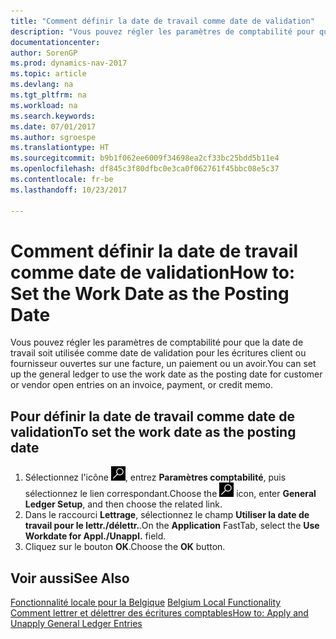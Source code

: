 ```yaml
---
title: "Comment définir la date de travail comme date de validation"
description: "Vous pouvez régler les paramètres de comptabilité pour que la date de travail soit utilisée comme date de validation pour les écritures client ou fournisseur ouvertes sur une facture, un paiement ou un avoir."
documentationcenter: 
author: SorenGP
ms.prod: dynamics-nav-2017
ms.topic: article
ms.devlang: na
ms.tgt_pltfrm: na
ms.workload: na
ms.search.keywords: 
ms.date: 07/01/2017
ms.author: sgroespe
ms.translationtype: HT
ms.sourcegitcommit: b9b1f062ee6009f34698ea2cf33bc25bdd5b11e4
ms.openlocfilehash: df845c3f80dfbc0e3ca0f062761f45bbc08e5c37
ms.contentlocale: fr-be
ms.lasthandoff: 10/23/2017

---
```

# <a name="how-to-set-the-work-date-as-the-posting-date"></a><span data-ttu-id="abd4e-103">Comment définir la date de travail comme date de validation</span><span class="sxs-lookup"><span data-stu-id="abd4e-103">How to: Set the Work Date as the Posting Date</span></span>
<span data-ttu-id="abd4e-104">Vous pouvez régler les paramètres de comptabilité pour que la date de travail soit utilisée comme date de validation pour les écritures client ou fournisseur ouvertes sur une facture, un paiement ou un avoir.</span><span class="sxs-lookup"><span data-stu-id="abd4e-104">You can set up the general ledger to use the work date as the posting date for customer or vendor open entries on an invoice, payment, or credit memo.</span></span>  

## <a name="to-set-the-work-date-as-the-posting-date"></a><span data-ttu-id="abd4e-105">Pour définir la date de travail comme date de validation</span><span class="sxs-lookup"><span data-stu-id="abd4e-105">To set the work date as the posting date</span></span>  

1.  <span data-ttu-id="abd4e-106">Sélectionnez l'icône ![Rechercher une page ou un état](../../media/ui-search/search_small.png "icône Rechercher une page ou un état"), entrez **Paramètres comptabilité**, puis sélectionnez le lien correspondant.</span><span class="sxs-lookup"><span data-stu-id="abd4e-106">Choose the ![Search for Page or Report](../../media/ui-search/search_small.png "Search for Page or Report icon") icon, enter **General Ledger Setup**, and then choose the related link.</span></span>  
2.  <span data-ttu-id="abd4e-107">Dans le raccourci **Lettrage**, sélectionnez le champ **Utiliser la date de travail pour le lettr./délettr.**.</span><span class="sxs-lookup"><span data-stu-id="abd4e-107">On the **Application** FastTab, select the **Use Workdate for Appl./Unappl.** field.</span></span>  
3.  <span data-ttu-id="abd4e-108">Cliquez sur le bouton **OK**.</span><span class="sxs-lookup"><span data-stu-id="abd4e-108">Choose the **OK** button.</span></span>  

## <a name="see-also"></a><span data-ttu-id="abd4e-109">Voir aussi</span><span class="sxs-lookup"><span data-stu-id="abd4e-109">See Also</span></span>  
 <span data-ttu-id="abd4e-110">[Fonctionnalité locale pour la Belgique](belgium-local-functionality.md) </span><span class="sxs-lookup"><span data-stu-id="abd4e-110">[Belgium Local Functionality](belgium-local-functionality.md) </span></span>  
 [<span data-ttu-id="abd4e-111">Comment lettrer et délettrer des écritures comptables</span><span class="sxs-lookup"><span data-stu-id="abd4e-111">How to: Apply and Unapply General Ledger Entries</span></span>](how-to-apply-and-unapply-general-ledger-entries.md)

